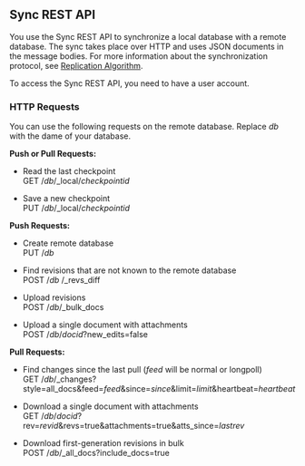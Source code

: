 ## Sync REST API

You use the Sync REST API to synchronize a local database with a remote database. The sync takes place over HTTP and uses JSON documents in the message bodies. For more information about the synchronization protocol, see [Replication Algorithm](https://github.com/couchbase/couchbase-lite-ios/wiki/Replication-Algorithm).

To access the Sync REST API, you need to have a user account.


### HTTP Requests

You can use the following requests on the remote database. Replace *db* with the dame of your database.

**Push or Pull Requests:**

* Read the last checkpoint  
		GET /*db*/_local/*checkpointid*

* Save a new checkpoint  
		PUT /*db*/_local/*checkpointid*


**Push Requests:**

* Create remote database  
		PUT /*db*

* Find revisions that are not known to the remote database  
		POST /*db* /_revs_diff

* Upload revisions  
		POST /*db*/_bulk_docs

* Upload a single document with attachments  
		POST /*db*/_docid_?new_edits=false 


**Pull Requests:**

* Find changes since the last pull (_feed_ will be normal or longpoll)  
		GET /*db*/_changes?style=all_docs&feed=*feed*&since=*since*&limit=*limit*&heartbeat=*heartbeat*

* Download a single document with attachments  
		GET /*db*/*docid*?rev=*revid*&revs=true&attachments=true&atts_since=*lastrev* 

* Download first-generation revisions in bulk  
POST /*db*/_all_docs?include_docs=true